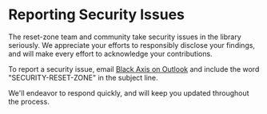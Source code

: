 # Reporting Security Issues

The reset-zone team and community take security issues in the library seriously. We appreciate your efforts to responsibly disclose your findings, and will make every effort to acknowledge your contributions.

To report a security issue, email [Black Axis on Outlook](mailto:black_axis@outlook.com) and include the word "SECURITY-RESET-ZONE" in the subject line.

We'll endeavor to respond quickly, and will keep you updated throughout the process.
